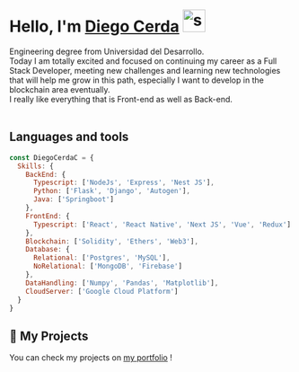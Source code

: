 # **Hello, I'm [Diego Cerda](https://www.linkedin.com/in/diegocerdacelis/)** <img width="40" src="https://user-images.githubusercontent.com/76783198/182454378-115c3a2e-50cc-490e-85f0-fbdfab7f36ba.gif" alt="say_hi">

Engineering degree from Universidad del Desarrollo.   <br>
Today I am totally excited and focused on continuing my career as a Full Stack Developer, meeting new challenges and learning new technologies that will help me grow in this path, especially I want to develop in the blockchain area eventually. <br>
I really like everything that is Front-end as well as Back-end.<br>
<br>

## Languages and tools
```js
const DiegoCerdaC = {
  Skills: {
    BackEnd: {
      Typescript: ['NodeJs', 'Express', 'Nest JS'],
      Python: ['Flask', 'Django', 'Autogen'],
      Java: ['Springboot']
    },
    FrontEnd: {
      Typescript: ['React', 'React Native', 'Next JS', 'Vue', 'Redux']
    },
    Blockchain: ['Solidity', 'Ethers', 'Web3'],
    Database: {
      Relational: ['Postgres', 'MySQL'],
      NoRelational: ['MongoDB', 'Firebase']
    },
    DataHandling: ['Numpy', 'Pandas', 'Matplotlib'],
    CloudServer: ['Google Cloud Platform']
  }
}
```

## 📌 My Projects
You can check my projects on [my portfolio](https://xxmb-portfolio.xyz) ! 

<!--
**DiegoCerdaC/DiegoCerdaC** is a ✨ _special_ ✨ repository because its `README.md` (this file) appears on your GitHub profile.

Here are some ideas to get you started:

- 🔭 I’m currently working on ...
- 🌱 I’m currently learning ...
- 👯 I’m looking to collaborate on ...
- 🤔 I’m looking for help with ...
- 💬 Ask me about ...
- 📫 How to reach me: ...
- 😄 Pronouns: ...
- ⚡ Fun fact: ...
-->
